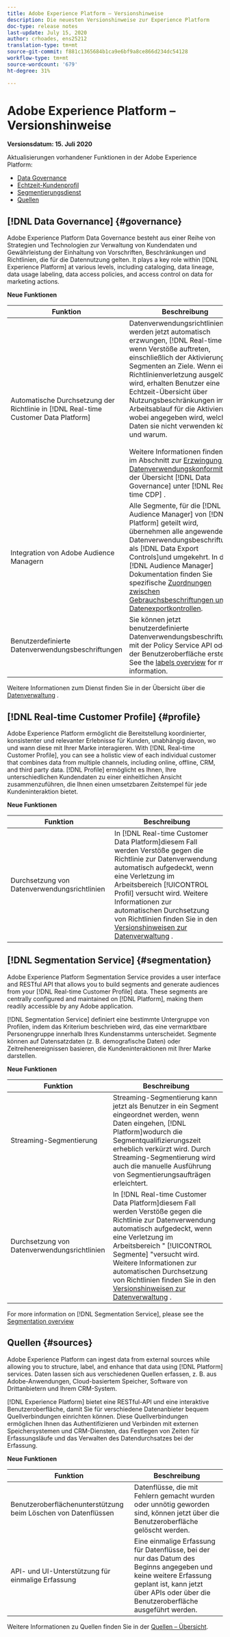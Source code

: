 ```yaml
---
title: Adobe Experience Platform – Versionshinweise
description: Die neuesten Versionshinweise zur Experience Platform
doc-type: release notes
last-update: July 15, 2020
author: crhoades, ens25212
translation-type: tm+mt
source-git-commit: f881c1365684b1ca9e6bf9a8ce866d234dc54128
workflow-type: tm+mt
source-wordcount: '679'
ht-degree: 31%

---
```



# Adobe Experience Platform – Versionshinweise

**Versionsdatum: 15. Juli 2020**

Aktualisierungen vorhandener Funktionen in der Adobe Experience Platform:

- [Data Governance](#governance)
- [Echtzeit-Kundenprofil](#profile)
- [Segmentierungsdienst](#segmentation)
- [Quellen](#sources)

## [!DNL Data Governance] {#governance}

Adobe Experience Platform Data Governance besteht aus einer Reihe von Strategien und Technologien zur Verwaltung von Kundendaten und Gewährleistung der Einhaltung von Vorschriften, Beschränkungen und Richtlinien, die für die Datennutzung gelten. It plays a key role within [!DNL Experience Platform] at various levels, including cataloging, data lineage, data usage labeling, data access policies, and access control on data for marketing actions.

**Neue Funktionen**

| Funktion | Beschreibung |
| -----------| ---------- |
| Automatische Durchsetzung der Richtlinie in [!DNL Real-time Customer Data Platform] | Datenverwendungsrichtlinien werden jetzt automatisch erzwungen, [!DNL Real-time CDP] wenn Verstöße auftreten, einschließlich der Aktivierung von Segmenten an Ziele. Wenn eine Richtlinienverletzung ausgelöst wird, erhalten Benutzer eine Echtzeit-Übersicht über Nutzungsbeschränkungen im Arbeitsablauf für die Aktivierung, wobei angegeben wird, welche Daten sie nicht verwenden können und warum.<br><br>Weitere Informationen finden Sie im Abschnitt zur [Erzwingung der Datenverwendungskonformität](../../rtcdp/privacy/data-governance-overview.md#enforce-data-usage-compliance) in der Übersicht [!DNL Data Governance] unter [!DNL Real-time CDP] . |
| Integration von Adobe Audience Managern | Alle Segmente, für die [!DNL Audience Manager] von [!DNL Platform] geteilt wird, übernehmen alle angewendeten Datenverwendungsbeschriftungen als [!DNL Data Export Controls]und umgekehrt. In der [!DNL Audience Manager] Dokumentation finden Sie spezifische [Zuordnungen zwischen Gebrauchsbeschriftungen und Datenexportkontrollen](https://docs.adobe.com/content/help/en/audience-manager/user-guide/implementation-integration-guides/integration-experience-platform/aam-aep-audience-sharing.html#aam-data-export-control-in-aep). |
| Benutzerdefinierte Datenverwendungsbeschriftungen | Sie können jetzt benutzerdefinierte Datenverwendungsbeschriftungen mit der Policy Service API oder in der Benutzeroberfläche erstellen. See the [labels overview](../../data-governance/labels/overview.md) for more information. |

Weitere Informationen zum Dienst finden Sie in der Übersicht über die [Datenverwaltung](../../data-governance/home.md) .

## [!DNL Real-time Customer Profile] {#profile}

Adobe Experience Platform ermöglicht die Bereitstellung koordinierter, konsistenter und relevanter Erlebnisse für Kunden, unabhängig davon, wo und wann diese mit Ihrer Marke interagieren. With [!DNL Real-time Customer Profile], you can see a holistic view of each individual customer that combines data from multiple channels, including online, offline, CRM, and third party data. [!DNL Profile] ermöglicht es Ihnen, Ihre unterschiedlichen Kundendaten zu einer einheitlichen Ansicht zusammenzuführen, die Ihnen einen umsetzbaren Zeitstempel für jede Kundeninteraktion bietet.

**Neue Funktionen**

| Funktion | Beschreibung |
| ------- | ----------- |
| Durchsetzung von Datenverwendungsrichtlinien | In [!DNL Real-time Customer Data Platform]diesem Fall werden Verstöße gegen die Richtlinie zur Datenverwendung automatisch aufgedeckt, wenn eine Verletzung im Arbeitsbereich [!UICONTROL Profil] versucht wird. Weitere Informationen zur automatischen Durchsetzung von Richtlinien finden Sie in den [Versionshinweisen zur Datenverwaltung](#governance) . |

## [!DNL Segmentation Service] {#segmentation}

Adobe Experience Platform Segmentation Service provides a user interface and RESTful API that allows you to build segments and generate audiences from your [!DNL Real-time Customer Profile] data. These segments are centrally configured and maintained on [!DNL Platform], making them readily accessible by any Adobe application.

[!DNL Segmentation Service] definiert eine bestimmte Untergruppe von Profilen, indem das Kriterium beschrieben wird, das eine vermarktbare Personengruppe innerhalb Ihres Kundenstamms unterscheidet. Segmente können auf Datensatzdaten (z. B. demografische Daten) oder Zeitreihenereignissen basieren, die Kundeninteraktionen mit Ihrer Marke darstellen.

**Neue Funktionen**

| Funktion | Beschreibung |
| ------- | ----------- |
| Streaming-Segmentierung | Streaming-Segmentierung kann jetzt als Benutzer in ein Segment eingeordnet werden, wenn Daten eingehen, [!DNL Platform]wodurch die Segmentqualifizierungszeit erheblich verkürzt wird. Durch Streaming-Segmentierung wird auch die manuelle Ausführung von Segmentierungsaufträgen erleichtert. |
| Durchsetzung von Datenverwendungsrichtlinien | In [!DNL Real-time Customer Data Platform]diesem Fall werden Verstöße gegen die Richtlinie zur Datenverwendung automatisch aufgedeckt, wenn eine Verletzung im Arbeitsbereich &quot; [!UICONTROL Segmente] &quot;versucht wird. Weitere Informationen zur automatischen Durchsetzung von Richtlinien finden Sie in den [Versionshinweisen zur Datenverwaltung](#governance) . |

For more information on [!DNL Segmentation Service], please see the [Segmentation overview](../../segmentation/home.md)

## Quellen {#sources}

Adobe Experience Platform can ingest data from external sources while allowing you to structure, label, and enhance that data using [!DNL Platform] services. Daten lassen sich aus verschiedenen Quellen erfassen, z. B. aus Adobe-Anwendungen, Cloud-basiertem Speicher, Software von Drittanbietern und Ihrem CRM-System.

[!DNL Experience Platform] bietet eine RESTful-API und eine interaktive Benutzeroberfläche, damit Sie für verschiedene Datenanbieter bequem Quellverbindungen einrichten können. Diese Quellverbindungen ermöglichen Ihnen das Authentifizieren und Verbinden mit externen Speichersystemen und CRM-Diensten, das Festlegen von Zeiten für Erfassungsläufe und das Verwalten des Datendurchsatzes bei der Erfassung.

**Neue Funktionen**

| Funktion | Beschreibung |
| ------- | ----------- |
| Benutzeroberflächenunterstützung beim Löschen von Datenflüssen | Datenflüsse, die mit Fehlern gemacht wurden oder unnötig geworden sind, können jetzt über die Benutzeroberfläche gelöscht werden. |
| API- und UI-Unterstützung für einmalige Erfassung | Eine einmalige Erfassung für Datenflüsse, bei der nur das Datum des Beginns angegeben und keine weitere Erfassung geplant ist, kann jetzt über APIs oder über die Benutzeroberfläche ausgeführt werden. |

Weitere Informationen zu Quellen finden Sie in der [Quellen – Übersicht](../../sources/home.md).
